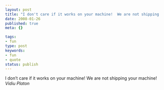 ```yaml
---
layout: post
title: "I don't care if it works on your machine!  We are not shipping your machine!"
date: 2008-01-26
published: true
meta: {}

tags:
- fun
type: post
keywords:
- fun
- quote
status: publish
---
```

I don&#8217;t care if it works on your machine!  We are not shipping your machine!<br />_Vidiu Platon_
